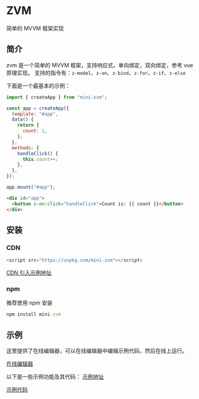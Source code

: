 # ZVM

简单的 MVVM 框架实现

## 简介

zvm 是一个简单的 MVVM 框架，支持响应式，单向绑定，双向绑定，参考 vue 原理实现。
支持的指令有：`z-model`、`z-on`、`z-bind`、`z-for`、`z-if`、`z-else`

下面是一个最基本的示例：

```javascript
import { createApp } from "mini-zvm";

const app = createApp({
  template: "#app",
  data() {
    return {
      count: 1,
    };
  },
  methods: {
    handleClick() {
      this.count++;
    },
  },
});

app.mount("#app");
```

```html
<div id="app">
  <button z-on:click="handleClick">Count is: {{ count }}</button>
</div>
```

## 安装

### CDN

```javascript
<script src="https://unpkg.com/mini-zvm"></script>
```

[CDN 引入示例地址](https://mini-vue3.vercel.app/cdn.html)

### npm

推荐使用 npm 安装

```cmd
npm install mini-zvm
```

## 示例

这里提供了在线编辑器，可以在线编辑器中编辑示例代码，然后在线上运行。

[在线编辑器](https://mini-vue3.vercel.app/editor.html)

以下是一些示例功能及其代码：
[示例地址](https://mini-vue3.vercel.app/)

[示例代码](https://github.com/kakachake/mini-zvm-example)
